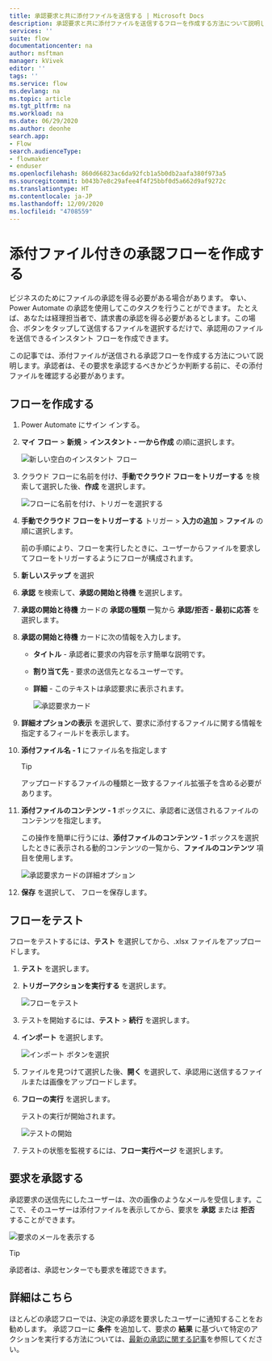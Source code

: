 ```yaml
---
title: 承認要求と共に添付ファイルを送信する | Microsoft Docs
description: 承認要求と共に添付ファイルを送信するフローを作成する方法について説明します。
services: ''
suite: flow
documentationcenter: na
author: msftman
manager: kVivek
editor: ''
tags: ''
ms.service: flow
ms.devlang: na
ms.topic: article
ms.tgt_pltfrm: na
ms.workload: na
ms.date: 06/29/2020
ms.author: deonhe
search.app:
- Flow
search.audienceType:
- flowmaker
- enduser
ms.openlocfilehash: 860d66823ac6da92fcb1a5b0db2aafa380f973a5
ms.sourcegitcommit: b043b7e8c29afee4f4f25bbf0d5a662d9af9272c
ms.translationtype: HT
ms.contentlocale: ja-JP
ms.lasthandoff: 12/09/2020
ms.locfileid: "4708559"
---
```

# <a name="create-approval-flows-with-attachments"></a>添付ファイル付きの承認フローを作成する

ビジネスのためにファイルの承認を得る必要がある場合があります。 幸い、Power Automate の承認を使用してこのタスクを行うことができます。 たとえば、あなたは経理担当者で、請求書の承認を得る必要があるとします。この場合、ボタンをタップして送信するファイルを選択するだけで、承認用のファイルを送信できるインスタント フローを作成できます。

この記事では、添付ファイルが送信される承認フローを作成する方法について説明します。承認者は、その要求を承認するべきかどうか判断する前に、その添付ファイルを確認する必要があります。

## <a name="create-the-flow"></a>フローを作成する

1. Power Automate にサイン インする。
1. **マイ フロー** > **新規** > **インスタント - 一から作成** の順に選択します。

    ![新しい空白のインスタント フロー](./media/approval-attachments/new-instand-blank.png)

1. クラウド フローに名前を付け、**手動でクラウド フローをトリガーする** を検索して選択した後、**作成** を選択します。

    ![フローに名前を付け、トリガーを選択する](./media/approval-attachments/name-flow-trigger.png)

1. **手動でクラウド フローをトリガーする** トリガー > **入力の追加** > **ファイル** の順に選択します。

     前の手順により、フローを実行したときに、ユーザーからファイルを要求してフローをトリガーするようにフローが構成されます。

1. **新しいステップ** を選択
1. **承認** を検索して、**承認の開始と待機** を選択します。
1. **承認の開始と待機** カードの **承認の種類** 一覧から **承認/拒否 - 最初に応答** を選択します。
1. **承認の開始と待機** カードに次の情報を入力します。

   - **タイトル** - 承認者に要求の内容を示す簡単な説明です。
   - **割り当て先** - 要求の送信先となるユーザーです。
   - **詳細** - このテキストは承認要求に表示されます。

     ![承認要求カード](./media/approval-attachments/approval-request-card.png)

1. **詳細オプションの表示** を選択して、要求に添付するファイルに関する情報を指定するフィールドを表示します。
1. **添付ファイル名 - 1** にファイル名を指定します

   >[!TIP]
   >アップロードするファイルの種類と一致するファイル拡張子を含める必要があります。

1. **添付ファイルのコンテンツ - 1** ボックスに、承認者に送信されるファイルのコンテンツを指定します。 

   この操作を簡単に行うには、**添付ファイルのコンテンツ - 1** ボックスを選択したときに表示される動的コンテンツの一覧から、**ファイルのコンテンツ** 項目を使用します。

     ![承認要求カードの詳細オプション](./media/approval-attachments/approval-request-card-advanced-options.png)

1. **保存** を選択して、 フローを保存します。

## <a name="test-your-flow"></a>フローをテスト

フローをテストするには、**テスト** を選択してから、.xlsx ファイルをアップロードします。

1. **テスト** を選択します。
1. **トリガーアクションを実行する** を選択します。

     ![フローをテスト](./media/approval-attachments/test-flow.png)

1. テストを開始するには、**テスト** > **続行** を選択します。
1. **インポート** を選択します。

     ![インポート ボタンを選択](./media/approval-attachments/import-file.png)
1. ファイルを見つけて選択した後、**開く** を選択して、承認用に送信するファイルまたは画像をアップロードします。

1. **フローの実行** を選択します。

   テストの実行が開始されます。

     ![テストの開始](./media/approval-attachments/test-started.png)

1. テストの状態を監視するには、**フロー実行ページ** を選択します。

## <a name="approve-the-request"></a>要求を承認する

承認要求の送信先にしたユーザーは、次の画像のようなメールを受信します。ここで、そのユーザーは添付ファイルを表示してから、要求を **承認** または **拒否** することができます。

![要求のメールを表示する](./media/approval-attachments/approval-request-mail.png)

>[!TIP]
>承認者は、承認センターでも要求を確認できます。

## <a name="learn-more"></a>詳細はこちら

ほとんどの承認フローでは、決定の承認を要求したユーザーに通知することをお勧めします。 承認フローに **条件** を追加して、要求の **結果** に基づいて特定のアクションを実行する方法については、[最新の承認に関する記事](modern-approvals.md#add-an-email-action-for-approvals)を参照してください。

